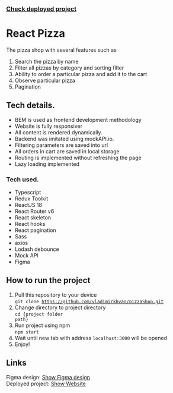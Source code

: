 ### <a href="https://pizza-shop-wheat.vercel.app/">Check deployed project</a>

# React Pizza

The pizza shop with several features such as <br/>

1. Search the pizza by name
2. Filter all pizzas by category and sorting filter
3. Ability to order a particular pizza and add it to the cart
4. Observe particular pizza
5. Pagination

## Tech details.<br/>

<ul>
  <li>BEM is used as frontend development methodology</li>
  <li>Website is fully responsiver</li>
  <li>All content is rendered dynamically.</li>
  <li>Backend was imitated using mockAPI.io.</li>
  <li>Filtering parameters are saved into url</li>
  <li>All orders in cart are saved in local storage</li>
  <li>Routing is implemented without refreshing the page</li>
  <li>Lazy loading implemented</li>
</ul>

### Tech used.

<ul>
  <li>Typescript</li>
  <li>Redux Toolkit</li>
  <li>ReactJS 18</li>
  <li>React Router v6</li>
  <li>React skeleton</li>
  <li>React hooks</li>
  <li>React pagination</li>
  <li>Sass</li>
  <li>axios</li>
  <li>Lodash debounce</li>
  <li>Mock API</li>
  <li>Figma</li>
</ul>

## How to run the project

1. Pull this repository to your device <br/>
   <code>git clone https://github.com/vladimirkhvan/pizzaShop.git</code>
2. Change directory to project directory <br/>
   <code>cd {project folder path}</code>
3. Run project using npm <br/>
   <code>npm start</code>
4. Wait until new tab with address <code>localhost:3000</code> will be opened <br/>
5. Enjoy!<br/>

## Links

Figma design: <a href="https://www.figma.com/file/mHu7QeXG6WNGOpj5QCepaz/React-Pizza-(Copy)">Show Figma design</a><br/>
Deployed project: <a href="https://pizza-shop-wheat.vercel.app/">Show Website</a>
